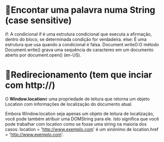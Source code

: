 # 📁Encontar uma palavra numa String (case sensitive)
if: A condicional if é uma estrutura condicional que executa a afirmação, dentro do bloco, se determinada condição for verdadeira. 
else: É uma estrutura que usa quando a condicional é falsa. 
Document.write():O método Document.write() grava uma sequência de caracteres em um documento aberto por document.open() (en-US).
# 📁Redirecionamento (tem que inciar com http://)
O **Window.location**é uma propriedade de leitura que retorna um objeto Location com informações de localização do documento atual.

Embora Window.location seja apenas um objeto de leitura de localização, você pode também atribuir uma DOMString para ele. Isto significa que você pode trabalhar com location como se fosse uma string na maioria dos casos: location = 'http://www.exemplo.com' é um sinônimo de location.href = 'http://www.exemplo.com'.